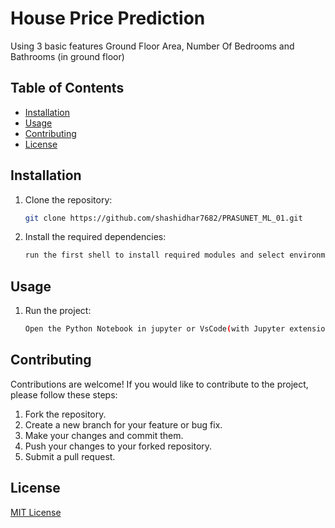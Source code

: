 # House Price Prediction 

Using 3 basic features Ground Floor Area, Number Of Bedrooms and Bathrooms (in ground floor)


## Table of Contents

- [Installation](#installation)
- [Usage](#usage)
- [Contributing](#contributing)
- [License](#license)

## Installation

1. Clone the repository:

    ```bash
    git clone https://github.com/shashidhar7682/PRASUNET_ML_01.git
    ```

2. Install the required dependencies:

    ```bash
    run the first shell to install required modules and select environment if not selected
    ```

## Usage

1. Run the project:

    ```bash
    Open the Python Notebook in jupyter or VsCode(with Jupyter extension installed and select the environment)
    ```


## Contributing

Contributions are welcome! If you would like to contribute to the project, please follow these steps:

1. Fork the repository.
2. Create a new branch for your feature or bug fix.
3. Make your changes and commit them.
4. Push your changes to your forked repository.
5. Submit a pull request.

## License

[MIT License](LICENSE)
